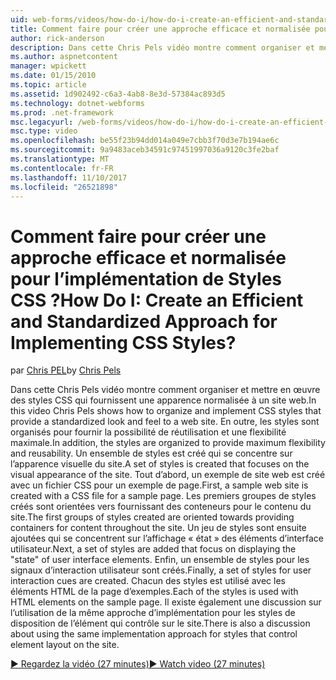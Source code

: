 ```yaml
---
uid: web-forms/videos/how-do-i/how-do-i-create-an-efficient-and-standardized-approach-for-implementing-css-styles
title: Comment faire pour créer une approche efficace et normalisée pour l’implémentation de Styles CSS ? | Microsoft Docs
author: rick-anderson
description: Dans cette Chris Pels vidéo montre comment organiser et mettre en œuvre des styles CSS qui fournissent une apparence normalisée à un site web. En outre, les styles sont en cours...
ms.author: aspnetcontent
manager: wpickett
ms.date: 01/15/2010
ms.topic: article
ms.assetid: 1d902492-c6a3-4ab8-8e3d-57384ac893d5
ms.technology: dotnet-webforms
ms.prod: .net-framework
msc.legacyurl: /web-forms/videos/how-do-i/how-do-i-create-an-efficient-and-standardized-approach-for-implementing-css-styles
msc.type: video
ms.openlocfilehash: be55f23b94dd014a049e7cbb3f70d3e7b194ae6c
ms.sourcegitcommit: 9a9483aceb34591c97451997036a9120c3fe2baf
ms.translationtype: MT
ms.contentlocale: fr-FR
ms.lasthandoff: 11/10/2017
ms.locfileid: "26521898"
---
```

<a name="how-do-i-create-an-efficient-and-standardized-approach-for-implementing-css-styles"></a><span data-ttu-id="59e06-105">Comment faire pour créer une approche efficace et normalisée pour l’implémentation de Styles CSS ?</span><span class="sxs-lookup"><span data-stu-id="59e06-105">How Do I: Create an Efficient and Standardized Approach for Implementing CSS Styles?</span></span>
====================
<span data-ttu-id="59e06-106">par [Chris PEL](https://twitter.com/chrispels)</span><span class="sxs-lookup"><span data-stu-id="59e06-106">by [Chris Pels](https://twitter.com/chrispels)</span></span>

<span data-ttu-id="59e06-107">Dans cette Chris Pels vidéo montre comment organiser et mettre en œuvre des styles CSS qui fournissent une apparence normalisée à un site web.</span><span class="sxs-lookup"><span data-stu-id="59e06-107">In this video Chris Pels shows how to organize and implement CSS styles that provide a standardized look and feel to a web site.</span></span> <span data-ttu-id="59e06-108">En outre, les styles sont organisés pour fournir la possibilité de réutilisation et une flexibilité maximale.</span><span class="sxs-lookup"><span data-stu-id="59e06-108">In addition, the styles are organized to provide maximum flexibility and reusability.</span></span> <span data-ttu-id="59e06-109">Un ensemble de styles est créé qui se concentre sur l’apparence visuelle du site.</span><span class="sxs-lookup"><span data-stu-id="59e06-109">A set of styles is created that focuses on the visual appearance of the site.</span></span> <span data-ttu-id="59e06-110">Tout d’abord, un exemple de site web est créé avec un fichier CSS pour un exemple de page.</span><span class="sxs-lookup"><span data-stu-id="59e06-110">First, a sample web site is created with a CSS file for a sample page.</span></span> <span data-ttu-id="59e06-111">Les premiers groupes de styles créés sont orientées vers fournissant des conteneurs pour le contenu du site.</span><span class="sxs-lookup"><span data-stu-id="59e06-111">The first groups of styles created are oriented towards providing containers for content throughout the site.</span></span> <span data-ttu-id="59e06-112">Un jeu de styles sont ensuite ajoutées qui se concentrent sur l’affichage « état » des éléments d’interface utilisateur.</span><span class="sxs-lookup"><span data-stu-id="59e06-112">Next, a set of styles are added that focus on displaying the "state" of user interface elements.</span></span> <span data-ttu-id="59e06-113">Enfin, un ensemble de styles pour les signaux d’interaction utilisateur sont créés.</span><span class="sxs-lookup"><span data-stu-id="59e06-113">Finally, a set of styles for user interaction cues are created.</span></span> <span data-ttu-id="59e06-114">Chacun des styles est utilisé avec les éléments HTML de la page d’exemples.</span><span class="sxs-lookup"><span data-stu-id="59e06-114">Each of the styles is used with HTML elements on the sample page.</span></span> <span data-ttu-id="59e06-115">Il existe également une discussion sur l’utilisation de la même approche d’implémentation pour les styles de disposition de l’élément qui contrôle sur le site.</span><span class="sxs-lookup"><span data-stu-id="59e06-115">There is also a discussion about using the same implementation approach for styles that control element layout on the site.</span></span>

[<span data-ttu-id="59e06-116">&#9654; Regardez la vidéo (27 minutes)</span><span class="sxs-lookup"><span data-stu-id="59e06-116">&#9654; Watch video (27 minutes)</span></span>](https://channel9.msdn.com/Blogs/ASP-NET-Site-Videos/how-do-i-create-an-efficient-and-standardized-approach-for-implementing-css-styles)
